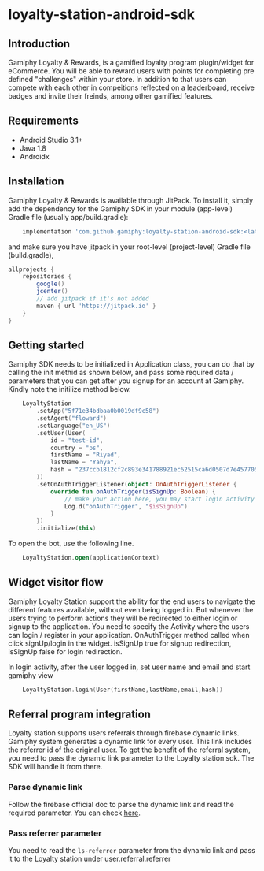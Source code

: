 # loyalty-station-android-sdk

## Introduction 

Gamiphy Loyalty & Rewards, is a gamified loyalty program plugin/widget for eCommerce. You will be able to reward users with points for completing pre defined "challenges" within your store. In addition to that users can compete with each other in compeitions reflected on a leaderboard, receive badges and invite their freinds, among other gamified features.


## Requirements

- Android Studio 3.1+
- Java 1.8
- Androidx

## Installation

Gamiphy Loyalty & Rewards is available through JitPack. To install it, simply add the dependency for the Gamiphy SDK in your module (app-level) Gradle file (usually app/build.gradle):

```gradle
    implementation 'com.github.gamiphy:loyalty-station-android-sdk:<latest>'
```

and make sure you have jitpack in your root-level (project-level) Gradle file (build.gradle), 
```gradle
allprojects {
    repositories {
        google()
        jcenter()
        // add jitpack if it's not added
        maven { url 'https://jitpack.io' }
    }
}
```

## Getting started

Gamiphy SDK needs to be initialized in Application class, you can do that by calling the init methid as shown below, and pass some required data / parameters that 
you can get after you signup for an account at Gamiphy. Kindly note the initilize method below. 

```kotlin
    LoyaltyStation
        .setApp("5f71e34bdbaa0b0019df9c58")
        .setAgent("floward")
        .setLanguage("en_US")
        .setUser(User(
            id = "test-id",
            country = "ps",
            firstName = "Riyad",
            lastName = "Yahya",
            hash = "237ccb1812cf2c893e341788921ec62515ca6d0507d7e4577055b25b794f831c"
        ))
        .setOnAuthTriggerListener(object: OnAuthTriggerListener {
            override fun onAuthTrigger(isSignUp: Boolean) {
                // make your action here, you may start login activity
                Log.d("onAuthTrigger", "$isSignUp")
            }
        })
        .initialize(this)
```
To open the bot, use the following line.
```kotlin
    LoyaltyStation.open(applicationContext)
```


## Widget visitor flow 

Gamiphy Loyalty Station support the ability for the end users to navigate the different features available, without even being logged in. But whenever the users trying to perform actions they will be redirected to either login or signup to the application. You need to specify the Activity where the users can login / register in your application. OnAuthTrigger method called when click signUp/login in the widget. isSignUp true for signup redirection, isSignUp false for login redirection.

In login activity, after the user logged in, set user name and email and start gamiphy view
```kotlin
    LoyaltyStation.login(User(firstName,lastName,email,hash))
```


## Referral program integration

Loyalty station supports users referrals through firebase dynamic links. Gamiphy system generates a dynamic link for every user. This link includes the referrer id of the original user.
To get the benefit of the referral system, you need to pass the dynamic link parameter to the Loyalty station sdk. The SDK will handle it from there.

### Parse dynamic link
Follow the firebase official doc to parse the dynamic link and read the required parameter. You can check [here](https://firebase.google.com/docs/dynamic-links/android/receive).

### Pass referrer parameter
You need to read the `ls-referrer` parameter from the dynamic link and pass it to the Loyalty station under user.referral.referrer